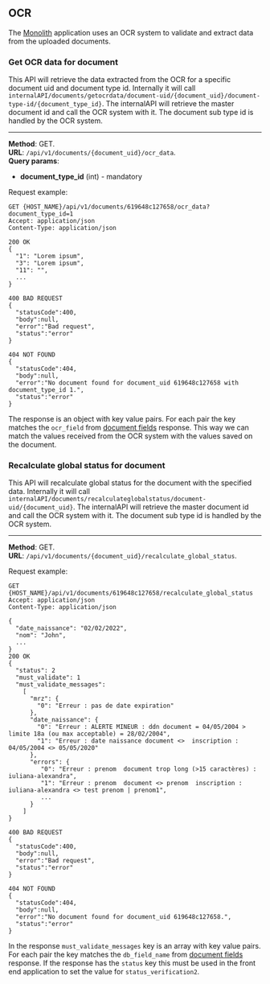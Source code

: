 ## OCR
The [Monolith](../Monolith.md) application uses an OCR system to validate and extract data from the uploaded documents.
### Get OCR data for document
This API will retrieve the data extracted from the OCR for a specific document uid and document type id. Internally it 
will call `internalAPI/documents/getocrdata/document-uid/{document_uid}/document-type-id/{document_type_id}`. The 
internalAPI will retrieve the master document id and call the OCR system with it. The document sub type id is 
handled by the OCR system.   

---
__Method__: GET.  
__URL__: `/api/v1/documents/{document_uid}/ocr_data`.  
__Query params__:
- __document_type_id__ (int) - mandatory
  
Request example:

```http request
GET {HOST_NAME}/api/v1/documents/619648c127658/ocr_data?document_type_id=1
Accept: application/json 
Content-Type: application/json 

200 OK
{
  "1": "Lorem ipsum",
  "3": "Lorem ipsum",
  "11": "",
  ...
}

400 BAD REQUEST
{
  "statusCode":400,
  "body":null,
  "error":"Bad request",
  "status":"error"
}

404 NOT FOUND
{
  "statusCode":404,
  "body":null,
  "error":"No document found for document_uid 619648c127658 with document_type_id 1.",
  "status":"error"
}
```
The response is an object with key value pairs. For each pair the key matches the `ocr_field` from 
[document fields](Document-fields.md) response. This way we can match the values received from the OCR system with 
the values saved on the document.

### Recalculate global status for document
This API will recalculate global status for the document with the specified data. Internally it
will call `internalAPI/documents/recalculateglobalstatus/document-uid/{document_uid}`. The internalAPI will retrieve 
the master document id and call the OCR system with it. The document sub type id is handled by the OCR system.

---
__Method__: GET.  
__URL__: `/api/v1/documents/{document_uid}/recalculate_global_status`.  
  
Request example:

```http request
GET {HOST_NAME}/api/v1/documents/619648c127658/recalculate_global_status
Accept: application/json 
Content-Type: application/json 

{
  "date_naissance": "02/02/2022",
  "nom": "John",
  ...
}
200 OK
{
  "status": 2
  "must_validate": 1
  "must_validate_messages": 
    [
      "mrz": {
        "0": "Erreur : pas de date expiration"
      },
      "date_naissance": {
        "0": "Erreur : ALERTE MINEUR : ddn document = 04/05/2004 > limite 18a (ou max acceptable) = 28/02/2004",
        "1": "Erreur : date naissance document <>  inscription : 04/05/2004 <> 05/05/2020"
      },
      "errors": {
         "0": "Erreur : prenom  document trop long (>15 caractères) : iuliana-alexandra",
         "1": "Erreur : prenom  document <> prenom  inscription : iuliana-alexandra <> test prenom | prenom1",
         ...
      }
    ]
}

400 BAD REQUEST
{
  "statusCode":400,
  "body":null,
  "error":"Bad request",
  "status":"error"
}

404 NOT FOUND
{
  "statusCode":404,
  "body":null,
  "error":"No document found for document_uid 619648c127658.",
  "status":"error"
}
```
In the response `must_validate_messages` key is an array with key value pairs. For each pair the key matches the 
`db_field_name` from [document fields](Document-fields.md) response. If the response has the `status` key this must 
be used in the front end application to set the value for `status_verification2`. 
